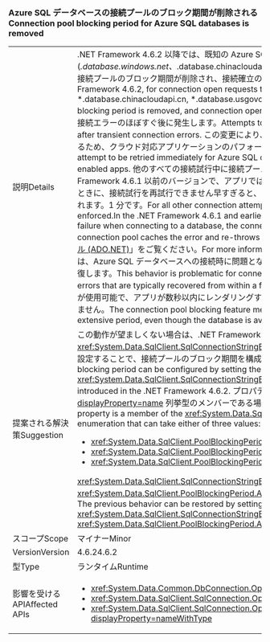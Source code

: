 ### <a name="connection-pool-blocking-period-for-azure-sql-databases-is-removed"></a><span data-ttu-id="cbee1-101">Azure SQL データベースの接続プールのブロック期間が削除される</span><span class="sxs-lookup"><span data-stu-id="cbee1-101">Connection pool blocking period for Azure SQL databases is removed</span></span>

|   |   |
|---|---|
|<span data-ttu-id="cbee1-102">説明</span><span class="sxs-lookup"><span data-stu-id="cbee1-102">Details</span></span>|<span data-ttu-id="cbee1-103">.NET Framework 4.6.2 以降では、既知の Azure SQL データベースへの接続確立要求の場合 (*.database.windows.net、*.database.chinacloudapi.cn、*.database.usgovcloudapi.net、*.database.cloudapi.de)、接続プールのブロック期間が削除され、接続確立のエラーはキャッシュされません。</span><span class="sxs-lookup"><span data-stu-id="cbee1-103">Starting with the .NET Framework 4.6.2, for connection open requests to known Azure SQL databases (*.database.windows.net, *.database.chinacloudapi.cn, *.database.usgovcloudapi.net, *.database.cloudapi.de), the connection pool blocking period is removed, and connection open errors are not cached.</span></span> <span data-ttu-id="cbee1-104">接続オープン要求の再試行は、一時的な接続エラーのほぼすぐ後に発生します。</span><span class="sxs-lookup"><span data-stu-id="cbee1-104">Attempts to retry connection open requests will occur almost immediately after transient connection errors.</span></span> <span data-ttu-id="cbee1-105">この変更により、Azure SQL データベースへの接続確立がすぐに再試行するされるため、クラウド対応アプリケーションのパフォーマンスが向上します。</span><span class="sxs-lookup"><span data-stu-id="cbee1-105">This change allows the connection open attempt to be retried immediately for Azure SQL databases, thereby improving the performance of cloud- enabled apps.</span></span> <span data-ttu-id="cbee1-106">他のすべての接続試行中に接続プールのブロック期間は適用するのには続行されます。 .NET Framework 4.6.1 以前のバージョンで、アプリでは、データベースに接続するときに一時的な接続エラーが発生したときに、接続試行を再試行できません早すぎると、接続プールが、エラーをキャッシュし、1 を 5 秒間に再スローされます。1 分です。</span><span class="sxs-lookup"><span data-stu-id="cbee1-106">For all other connection attempts, the connection pool blocking period continues to be enforced.In the .NET Framework 4.6.1 and earlier versions, when an app encounters a transient connection failure when connecting to a database, the connection attempt cannot be retried quickly, because the connection pool caches the error and re-throws it for 5 seconds to 1 minute.</span></span> <span data-ttu-id="cbee1-107">詳しくは、「[SQL Server の接続プール (ADO.NET)](~/docs/framework/data/adonet/sql-server-connection-pooling.md)」をご覧ください。</span><span class="sxs-lookup"><span data-stu-id="cbee1-107">For more information, see [SQL Server Connection Pooling (ADO.NET)](~/docs/framework/data/adonet/sql-server-connection-pooling.md).</span></span> <span data-ttu-id="cbee1-108">この動作は、Azure SQL データベースへの接続時に問題となります。多くの場合、一時的なエラーが発生し、通常数秒内に回復します。</span><span class="sxs-lookup"><span data-stu-id="cbee1-108">This behavior is problematic for connections to Azure SQL databases, which often fail with transient errors that are typically recovered from within a few seconds.</span></span> <span data-ttu-id="cbee1-109">接続プールのブロック機能を使うと、データベースが使用可能で、アプリが数秒以内にレンダリングする必要がある場合でも、アプリは長期間データベースに接続できません。</span><span class="sxs-lookup"><span data-stu-id="cbee1-109">The connection pool blocking feature means that the app cannot connect to the database for an extensive period, even though the database is available and the app needs to render within a few seconds.</span></span>|
|<span data-ttu-id="cbee1-110">提案される解決策</span><span class="sxs-lookup"><span data-stu-id="cbee1-110">Suggestion</span></span>|<span data-ttu-id="cbee1-111">この動作が望ましくない場合は、.NET Framework 4.6.2 で導入された <xref:System.Data.SqlClient.SqlConnectionStringBuilder.PoolBlockingPeriod?displayProperty=name> プロパティを設定することで、接続プールのブロック期間を構成できます。</span><span class="sxs-lookup"><span data-stu-id="cbee1-111">If this behavior is undesirable, the connection pool blocking period can be configured by setting the <xref:System.Data.SqlClient.SqlConnectionStringBuilder.PoolBlockingPeriod?displayProperty=name> property introduced in the .NET Framework 4.6.2.</span></span> <span data-ttu-id="cbee1-112">プロパティ値が <xref:System.Data.SqlClient.PoolBlockingPeriod?displayProperty=name> 列挙型のメンバーである場合、次の 3 つの値のいずれかを使用できます。</span><span class="sxs-lookup"><span data-stu-id="cbee1-112">The value of the property is a member of the <xref:System.Data.SqlClient.PoolBlockingPeriod?displayProperty=name> enumeration that can take either of three values:</span></span><ul><li><xref:System.Data.SqlClient.PoolBlockingPeriod.AlwaysBlock></li><li><xref:System.Data.SqlClient.PoolBlockingPeriod.Auto></li><li><xref:System.Data.SqlClient.PoolBlockingPeriod.NeverBlock></li></ul><span data-ttu-id="cbee1-113"><xref:System.Data.SqlClient.SqlConnectionStringBuilder.PoolBlockingPeriod?displayProperty=name> プロパティを <xref:System.Data.SqlClient.PoolBlockingPeriod.AlwaysBlock> に設定して、以前の動作を復元することができます。</span><span class="sxs-lookup"><span data-stu-id="cbee1-113">The previous behavior can be restored by setting the <xref:System.Data.SqlClient.SqlConnectionStringBuilder.PoolBlockingPeriod?displayProperty=name> property to <xref:System.Data.SqlClient.PoolBlockingPeriod.AlwaysBlock>.</span></span>|
|<span data-ttu-id="cbee1-114">スコープ</span><span class="sxs-lookup"><span data-stu-id="cbee1-114">Scope</span></span>|<span data-ttu-id="cbee1-115">マイナー</span><span class="sxs-lookup"><span data-stu-id="cbee1-115">Minor</span></span>|
|<span data-ttu-id="cbee1-116">Version</span><span class="sxs-lookup"><span data-stu-id="cbee1-116">Version</span></span>|<span data-ttu-id="cbee1-117">4.6.2</span><span class="sxs-lookup"><span data-stu-id="cbee1-117">4.6.2</span></span>|
|<span data-ttu-id="cbee1-118">型</span><span class="sxs-lookup"><span data-stu-id="cbee1-118">Type</span></span>|<span data-ttu-id="cbee1-119">ランタイム</span><span class="sxs-lookup"><span data-stu-id="cbee1-119">Runtime</span></span>|
|<span data-ttu-id="cbee1-120">影響を受ける API</span><span class="sxs-lookup"><span data-stu-id="cbee1-120">Affected APIs</span></span>|<ul><li><xref:System.Data.Common.DbConnection.OpenAsync?displayProperty=nameWithType></li><li><xref:System.Data.SqlClient.SqlConnection.Open?displayProperty=nameWithType></li><li><xref:System.Data.SqlClient.SqlConnection.OpenAsync(System.Threading.CancellationToken)?displayProperty=nameWithType></li></ul>|

